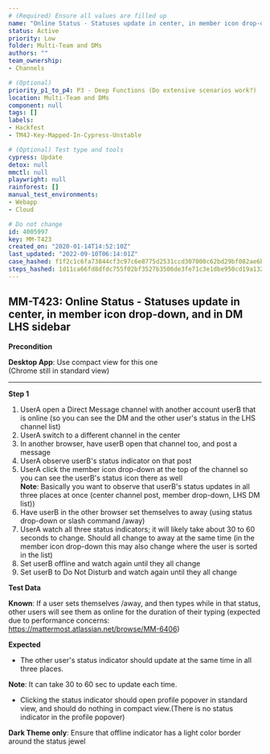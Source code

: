 ```yaml
---
# (Required) Ensure all values are filled up
name: "Online Status - Statuses update in center, in member icon drop-down, and in DM LHS sidebar"
status: Active
priority: Low
folder: Multi-Team and DMs
authors: ""
team_ownership: 
- Channels

# (Optional)
priority_p1_to_p4: P3 - Deep Functions (Do extensive scenarios work?)
location: Multi-Team and DMs
component: null
tags: []
labels: 
- Hackfest
- TM4J-Key-Mapped-In-Cypress-Unstable

# (Optional) Test type and tools
cypress: Update
detox: null
mmctl: null
playwright: null
rainforest: []
manual_test_environments: 
- Webapp
- Cloud

# Do not change
id: 4005997
key: MM-T423
created_on: "2020-01-14T14:52:10Z"
last_updated: "2022-09-10T06:14:01Z"
case_hashed: f1f2c1c6fa73844cf3c97c6e8775d2531ccd307000c62bd29bf082ae6bf0ffefbd84fa649ff3d672de0233a09f4d3aba
steps_hashed: 1d11ca66fd8dfdc755f02bf3527b3506de3fe71c3e1dbe950cd19a132771bf084e942eb412284e14e9629b81183f44f0
---
```


<!-- (Auto-generated) Based on frontmatter's "key" and "name" -->

## MM-T423: Online Status - Statuses update in center, in member icon drop-down, and in DM LHS sidebar

**Precondition**

**Desktop App**: Use compact view for this one\
(Chrome still in standard view)

---

**Step 1**

1. UserA open a Direct Message channel with another account userB that is online (so you can see the DM and the other user's status in the LHS channel list)
2. UserA switch to a different channel in the center
3. In another browser, have userB open that channel too, and post a message
4. UserA observe userB's status indicator on that post
5. UserA click the member icon drop-down at the top of the channel so you can see the userB's status icon there as well\
   **Note**: Basically you want to observe that userB's status updates in all three places at once (center channel post, member drop-down, LHS DM list))
6. Have userB in the other browser set themselves to away (using status drop-down or slash command /away)
7. UserA watch all three status indicators; it will likely take about 30 to 60 seconds to change. Should all change to away at the same time (in the member icon drop-down this may also change where the user is sorted in the list)
8. Set userB offline and watch again until they all change
9. Set userB to Do Not Disturb and watch again until they all change

**Test Data**

**Known**: If a user sets themselves /away, and then types while in that status, other users will see them as online for the duration of their typing (expected due to performance concerns: <https://mattermost.atlassian.net/browse/MM-6406>)

**Expected**

- The other user's status indicator should update at the same time in all three places.

**Note**: It can take 30 to 60 sec to update each time.

- Clicking the status indicator should open profile popover in standard view, and should do nothing in compact view.(There is no status indicator in the profile popover)

**Dark Theme only**: Ensure that offline indicator has a light color border around the status jewel
